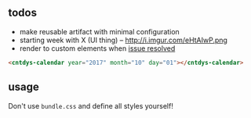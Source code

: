 ## todos

- make reusable artifact with minimal configuration
- starting week with X (UI thing) – http://i.imgur.com/eHtAIwP.png
- render to custom elements when [issue resolved](https://github.com/sveltejs/svelte/issues/875)

```html
<cntdys-calendar year="2017" month="10" day="01"></cntdys-calendar>
```

## usage

Don't use `bundle.css` and define all styles yourself!
